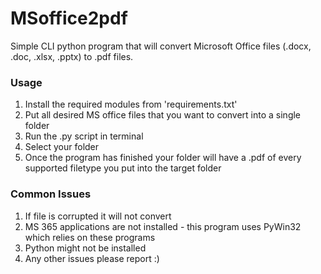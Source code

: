 # MSoffice2pdf
Simple CLI python program that will convert Microsoft Office files (.docx, .doc, .xlsx, .pptx) to .pdf files.

### Usage

1. Install the required modules from 'requirements.txt'
2. Put all desired MS office files that you want to convert into a single folder
3. Run the .py script in terminal
4. Select your folder
5. Once the program has finished your folder will have a .pdf of every supported filetype you put into the target folder

### Common Issues

1. If file is corrupted it will not convert
2. MS 365 applications are not installed - this program uses PyWin32 which relies on these programs
3. Python might not be installed 
4. Any other issues please report :)

